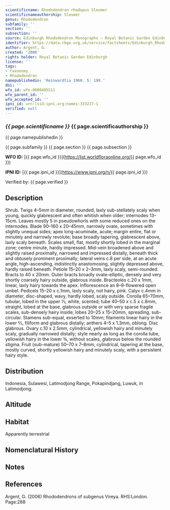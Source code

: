 ```yaml
---
scientificname: Rhododendron rhodopus Sleumer
scientificnameauthorship: Sleumer
genus: Rhododendron
subfamily: ''
section: ''
subsection: ''
source: Edinburgh Rhododendron Monographs – Royal Botanic Garden Edinburgh
identifier: https://data.rbge.org.uk/service/factsheets/Edinburgh_Rhododendron_Monographs.xhtml
author: Argent, G.
created: '2006'
rights holder: Royal Botanic Garden Edinburgh
license: ''
tags:
- taxonomy
- Rhododendron
namepublishedin: 'Reinwardtia 1960. 5: 199.'
doi: ''
wfo_id: wfo-0000405511
wfo_parent_id: ''
wfo_accepted_id: ''
ipni_id: urn:lsid:ipni.org:names:333227-1
verified: null
---
```

### _{{ page.scientificname }}_ {{ page.scientificauthorship }}
 {{ page.namepublishedin }}

{{ page.subfamily }} {{ page.section }} {{ page.subsection }}

**WFO ID:** [{{ page.wfo_id }}](https://list.worldfloraonline.org/{{ page.wfo_id }})

**IPNI ID:** [{{ page.ipni_id }}](https://www.ipni.org/n/{{ page.ipni_id }})

Verified by: {{ page.verified }}



## Description
Shrub. Twigs 4–5mm in diameter, rounded, laxly sub-stellately scaly when young, quickly glabrescent and often whitish when older; internodes 13–15cm. Leaves mostly 5 in pseudowhorls with some reduced ones on the internodes. Blade 90–160 x 20–45mm, narrowly ovate, sometimes with slightly unequal sides; apex long-acuminate, acute; margin entire, flat or minutely and narrowly revolute; base broadly tapering, glabrescent above, laxly scaly beneath. Scales small, flat, mostly shortly lobed in the marginal zone; centre minute, hardly impressed. Mid-vein broadened above and slightly raised proximally, narrowed and impressed distally, beneath thick and obtusely promi­nent proximally; lateral veins c.8 per side, at an acute angle, high-ascending, indistinctly anastomosing, slightly depressed above, hardly raised beneath. Petiole 15–20 x 2–3mm, laxly scaly, semi-rounded. Bracts to 40 x 20mm. Outer bracts broadly ovate-elliptic, densely and very shortly coarsely hairy outside, glabrous inside. Bracteoles c.20 x 1mm, linear, laxly hairy towards the apex. Inflorescence an 8–9-flowered open umbel. Pedicels 15–20 x c.1mm, laxly scaly, not hairy, pink. Calyx c.4mm in diameter, disc-shaped, wavy, hardly lobed, scaly outside. Corolla 65–70mm, tubular, lobed in the upper 1⁄3, white, scented; tube 40–50 x c.5 x c.8mm, straight, lobed at the base, glabrous outside or with very sparse fragile scales, sub-densely hairy inside; lobes 20–25 x 15–20mm, spreading, sub-circular. Stamens sub-equal, exserted to 10mm; filaments linear hairy in the lower 2⁄3, filiform and glabrous distally; anthers 4–5 x 1.3mm, oblong. Disc glabrous. Ovary c.10 x 2.5mm, cylindrical, yellowish hairy and minutely scaly, gradually narrowed distally; style nearly as long as the corolla tube, yellowish hairy in the lower ¾, without scales, glabrous below the rounded stigma. Fruit (sub-mature) 50–70 x 7–8mm, cylindrical, tapering at the base, mostly curved, shortly yellowish hairy and minutely scaly, with a persistent hairy style.

## Distribution
Indonesia, Sulawesi, Latimodjong Range, Pokapindjang, Luwuk, in Latimodjong.

## Altitude


## Habitat
Apparently terrestrial

## Nomenclatural History

                       
## Notes


## References

Argent, G. (2006) Rhododendrons of subgenus Vireya. RHS:London. Page:288
